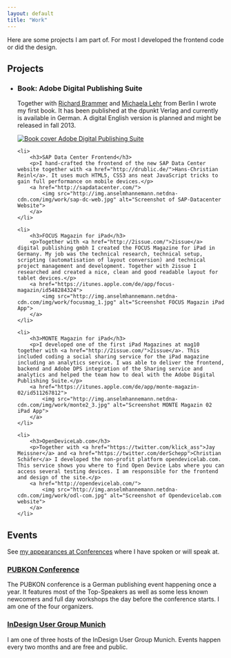 ```yaml
---
layout: default
title: "Work"
---
```


Here are some projects I am part of. For most I developed the frontend code or did the design.

## Projects

<ul class="page__work">
	<li>
		<h3>Book: Adobe Digital Publishing Suite</h3>
		<p>Together with <a href="https://twitter.com/richardbrammer">Richard Brammer</a> and <a href="https://twitter.com/FischaelaMeer">Michaela Lehr</a> from Berlin I wrote my first book. It has been published at the dpunkt Verlag and currently is available in German. A digital English version is planned and might be released in fall 2013.</p>
		<a href="http://dpunkt.de/buecher/4213/adobe-digital-publishing-suite.html">
			<img src="http://img.anselmhannemann.netdna-cdn.com/img/work/dpunkt-dps-book.jpg" alt="Book cover Adobe Digital Publishing Suite">
		</a>
	</li>

	<li>
		<h3>SAP Data Center Frontend</h3>
		<p>I hand-crafted the frontend of the new SAP Data Center website together with <a href="http://drublic.de/">Hans-Christian Reinl</a>. It uses much HTML5, CSS3 ans neat JavaScript tricks to gain full performance on mobile devices.</p>
		<a href="http://sapdatacenter.com/">
			<img src="http://img.anselmhannemann.netdna-cdn.com/img/work/sap-dc-web.jpg" alt="Screenshot of SAP-Datacenter Website">
		</a>
	</li>

	<li>
		<h3>FOCUS Magazin for iPad</h3>
		<p>Together with <a href="http://2issue.com/">2issue</a> digital publishing gmbh I created the FOCUS Magazine for iPad in Germany. My job was the technical research, technical setup, scripting (automatisation of layout conversion) and technical project management and development. Together with 2issue I researched and created a nice, clean and good readable layout for tablet devices.</p>
		<a href="https://itunes.apple.com/de/app/focus-magazin/id548284324">
			<img src="http://img.anselmhannemann.netdna-cdn.com/img/work/focusmag_1.jpg" alt="Screenshot FOCUS Magazin iPad App">
		</a>
	</li>

	<li>
		<h3>MONTE Magazin for iPad</h3>
		<p>I developed one of the first iPad Magazines at mag10 together with <a href="http://2issue.com/">2issue</a>. This included coding a social sharing service for the iPad magazine including an analytics service. I was able to deliver the frontend, backend and Adobe DPS integration of the Sharing service and analytics and helped the team how to deal with the Adobe Digital Publishing Suite.</p>
		<a href="https://itunes.apple.com/de/app/monte-magazin-02/id511267812">
			<img src="http://img.anselmhannemann.netdna-cdn.com/img/work/monte2_3.jpg" alt="Screenshot MONTE Magazin 02 iPad App">
		</a>
	</li>

	<li>
		<h3>OpenDeviceLab.com</h3>
		<p>Together with <a href="https://twitter.com/klick_ass">Jay Meissner</a> and <a href="https://twitter.com/derSchepp">Christian Schäfer</a> I developed the non-profit platform opendevicelab.com. This service shows you where to find Open Device Labs where you can access several testing devices. I am responsible for the frontend and design of the site.</p>
		<a href="http://opendevicelab.com/">
			<img src="http://img.anselmhannemann.netdna-cdn.com/img/work/odl-com.jpg" alt="Screenshot of Opendevicelab.com website">
		</a>
	</li>

</ul>

## Events

See [my appearances at Conferences](/conf/) where I have spoken or will speak at.


### [PUBKON Conference](http://pubkon.eu/)

The PUBKON conference is a German publishing event happening once a year. It features most of the Top-Speakers as well as some less known newcomers and full day workshops the day before the conference starts. I am one of the four organizers.

### [InDesign User Group Munich](http://indesignusergroup.de/)

I am one of three hosts of the InDesign User Group Munich. Events happen every two months and are free and public.

